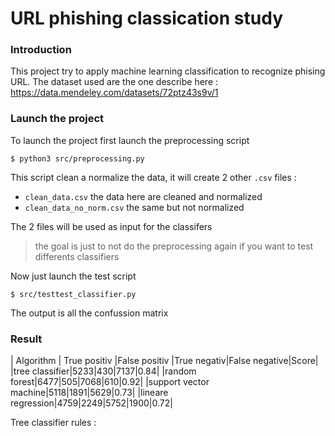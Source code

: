 # URL phishing classication study
### Introduction 
This project try to apply machine learning classification to recognize phising URL.
The dataset used are the one describe here : https://data.mendeley.com/datasets/72ptz43s9v/1

### Launch the project
To launch the project first launch the preprocessing script

```
$ python3 src/preprocessing.py
```

This script clean a normalize the data, it will create 2 other `.csv` files : 
- `clean_data.csv` the data here are cleaned and normalized
- `clean_data_no_norm.csv` the same but not normalized

The 2 files will be used as input for the classifers 
> the goal is just to not do the preprocessing again if you want to test differents classifiers

Now just launch the test script 
```
$ src/testtest_classifier.py
```
The output is all the confussion matrix

### Result
| Algorithm | True positiv |False positiv |True negativ|False negative|Score|
|tree classifier|5233|430|7137|0.84|
|random forest|6477|505|7068|610|0.92|
|support vector machine|5118|1891|5629|0.73|
|lineare regression|4759|2249|5752|1900|0.72|

Tree classifier rules :

